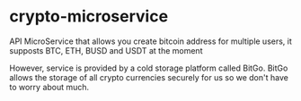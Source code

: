 # crypto-microservice
API MicroService that allows you create bitcoin address for multiple users, it supposts BTC, ETH, BUSD and USDT at the moment

However, service is provided by a cold storage platform called BitGo. BitGo allows the storage of all crypto currencies securely for us so we don't have to worry about much.


